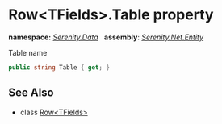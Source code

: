 # Row&lt;TFields&gt;.Table property
**namespace:** *[Serenity.Data](../../README.md#serenity.data-namespace)*   **assembly**: *[Serenity.Net.Entity](../../README.md)*

Table name

```csharp
public string Table { get; }
```

## See Also

* class [Row&lt;TFields&gt;](../Row-1.md)